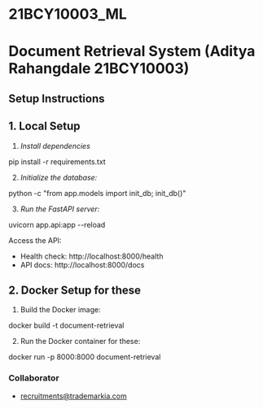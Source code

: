 # 21BCY10003_ML
# Document Retrieval System (Aditya Rahangdale 21BCY10003)


## Setup Instructions

## 1. Local Setup

1. *Install dependencies*


pip install -r requirements.txt


2. *Initialize the database:*


python -c "from app.models import init_db; init_db()"


3. *Run the FastAPI server:*


uvicorn app.api:app --reload


Access the API:

- Health check: http://localhost:8000/health
- API docs: http://localhost:8000/docs

## 2. Docker Setup for these

1. Build the Docker image:


docker build -t document-retrieval


2. Run the Docker container for these:


docker run -p 8000:8000 document-retrieval



### Collaborator
- recruitments@trademarkia.com
